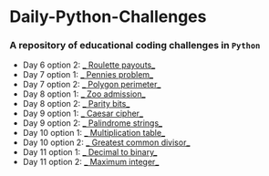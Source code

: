 # **Daily-Python-Challenges**

### A repository of educational coding challenges in `Python`

- Day 6 option 2:   [_  Roulette payouts_](https://github.com/malvina-s/Daily-Python-Challenges/blob/main/Day%206_option2)
- Day 7 option 1:   [_  Pennies problem_](https://github.com/malvina-s/Daily-Python-Challenges/blob/main/Day%207_option1)
- Day 7 option 2:   [_  Polygon perimeter_](https://github.com/malvina-s/Daily-Python-Challenges/blob/main/Day%207_option2)
- Day 8 option 1:   [_  Zoo admission_](https://github.com/malvina-s/Daily-Python-Challenges/blob/main/Day%208_option1)
- Day 8 option 2:   [_  Parity bits_](https://github.com/malvina-s/Daily-Python-Challenges/blob/main/Day%208_option2)
- Day 9 option 1:   [_  Caesar cipher_](https://github.com/malvina-s/Daily-Python-Challenges/blob/main/Day%209_option1)
- Day 9 option 2:   [_  Palindrome strings_](https://github.com/malvina-s/Daily-Python-Challenges/blob/main/Day%209_option2)
- Day 10 option 1:  [_ Multiplication table_](https://github.com/malvina-s/Daily-Python-Challenges/blob/main/Day%2010_option1)
- Day 10 option 2:  [_ Greatest common divisor_](https://github.com/malvina-s/Daily-Python-Challenges/blob/main/Day%2010_option2)
- Day 11 option 1:  [_ Decimal to binary_](https://github.com/malvina-s/Daily-Python-Challenges/blob/main/Day%2011_option1)
- Day 11 option 2:  [_ Maximum integer_](https://github.com/malvina-s/Daily-Python-Challenges/blob/main/Day%2011_option2)
